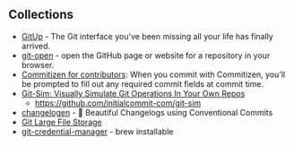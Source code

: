 
## Collections

- [GitUp](https://github.com/git-up/GitUp) - The Git interface you've been missing all your life has finally arrived.
- [git-open](https://github.com/paulirish/git-open) - open the GitHub page or website for a repository in your browser.
- [Commitizen for contributors](https://github.com/commitizen/cz-cli): When you commit with Commitizen, you'll be prompted to fill out any required commit fields at commit time.
- [Git-Sim: Visually Simulate Git Operations In Your Own Repos](https://initialcommit.com/blog/git-sim)
  - https://github.com/initialcommit-com/git-sim
- [changelogen](https://github.com/unjs/changelogen) - 💅 Beautiful Changelogs using Conventional Commits
- [Git Large File Storage](https://git-lfs.com/)
- [git-credential-manager](https://github.com/git-ecosystem/git-credential-manager) - brew installable
